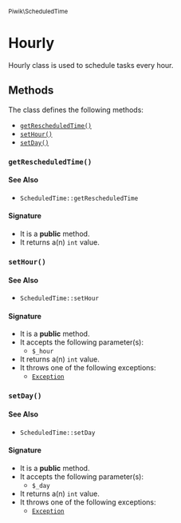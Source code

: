 <small>Piwik\ScheduledTime</small>

Hourly
======

Hourly class is used to schedule tasks every hour.


Methods
-------

The class defines the following methods:

- [`getRescheduledTime()`](#getRescheduledTime)
- [`setHour()`](#setHour)
- [`setDay()`](#setDay)

<a name="getrescheduledtime" id="getrescheduledtime"></a>
### `getRescheduledTime()`

#### See Also

- `ScheduledTime::getRescheduledTime`

#### Signature

- It is a **public** method.
- It returns a(n) `int` value.

<a name="sethour" id="sethour"></a>
### `setHour()`

#### See Also

- `ScheduledTime::setHour`

#### Signature

- It is a **public** method.
- It accepts the following parameter(s):
    - `$_hour`
- It returns a(n) `int` value.
- It throws one of the following exceptions:
    - [`Exception`](http://php.net/class.Exception)

<a name="setday" id="setday"></a>
### `setDay()`

#### See Also

- `ScheduledTime::setDay`

#### Signature

- It is a **public** method.
- It accepts the following parameter(s):
    - `$_day`
- It returns a(n) `int` value.
- It throws one of the following exceptions:
    - [`Exception`](http://php.net/class.Exception)

